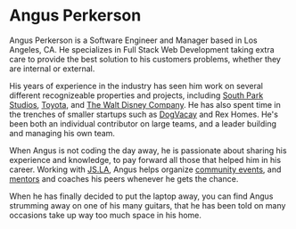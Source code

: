 # Angus Perkerson

Angus Perkerson is a Software Engineer and Manager based in Los Angeles, CA. He
specializes in Full Stack Web Development taking extra care to provide the best
solution to his customers problems, whether they are internal or external.

His years of experience in the industry has seen him work on several different
recognizeable properties and projects, including
[South Park Studios](https://www.southparkstudios.com/),
[Toyota](https://www.toyota.com/), and
[The Walt Disney Company](https://dmedmedia.disney.com/). He has also spent time
in the trenches of smaller startups such as [DogVacay](https://www.dogvacay.com/)
and Rex Homes. He's been both an individual contributor on large teams, and a
leader building and managing his own team.

When Angus is not coding the day away, he is passionate about sharing his
experience and knowledge, to pay forward all those that helped him in his career.
Working with [JS.LA](https://js.la/), Angus helps organize
[community events](https://lunch.js.la/), and
[mentors](https://community.juniortosenior.io/) and coaches his peers whenever
he gets the chance.

When he has finally decided to put the laptop away, you can find Angus strumming
away on one of his many guitars, that he has been told on many occasions take up
way too much space in his home.
